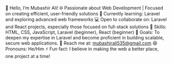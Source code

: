 👋 Hello, I’m Mubashir Ali!
🌐 Passionate about Web Development | Focused on creating efficient, user-friendly solutions
🌱 Currently learning: Laravel and exploring advanced web frameworks
💻 Open to collaborate on: Laravel and React projects, especially those focused on full-stack solutions
📜 Skills: HTML, CSS, JavaScript, Laravel (beginner), React (beginner)
🎯 Goals: To deepen my expertise in Laravel and become proficient in building scalable, secure web applications.
📧 Reach me at: mubashirali535@gmail.com
😄 Pronouns: He/Him
⚡ Fun fact: I believe in making the web a better place, one project at a time!

<!---
mubashirali535/mubashirali535 is a ✨ special ✨ repository because its `README.md` (this file) appears on your GitHub profile.
You can click the Preview link to take a look at your changes.
--->
